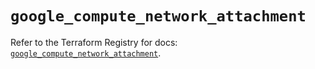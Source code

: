 # `google_compute_network_attachment`

Refer to the Terraform Registry for docs: [`google_compute_network_attachment`](https://registry.terraform.io/providers/hashicorp/google/6.18.0/docs/resources/compute_network_attachment).
